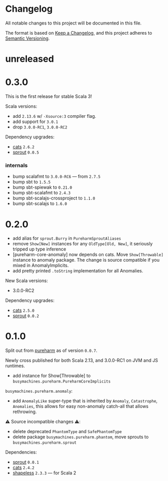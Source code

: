 # Changelog

All notable changes to this project will be documented in this file.

The format is based on [Keep a Changelog](https://keepachangelog.com/en/1.0.0/),
and this project adheres to [Semantic Versioning](https://semver.org/spec/v2.0.0.html).

# unreleased

# 0.3.0

This is the first release for stable Scala 3!

Scala versions:
- add `2.13.6` w/ `-Xsource:3` compiler flag.
- add support for `3.0.1`
- drop `3.0.0-RC1`, `3.0.0-RC2`

Dependency upgrades:
- [cats](https://github.com/typelevel/cats) `2.6.2`
- [sprout](https://github.com/lorandszakacs/sprout) `0.0.5`

### internals
- bump scalafmt to `3.0.0-RC6` — from `2.7.5`
- bump sbt to `1.5.5`
- bump sbt-spiewak to `0.21.0`
- bump sbt-scalafmt to `2.4.3`
- bump sbt-scalajs-crossproject to `1.1.0`
- bump sbt-scalajs to `1.6.0`

# 0.2.0
- add alias for `sprout.Burry` in `PureharmSproutAliases`
- remove `Show[New]` instances for any `OldType[Old, New]`, it seriously tripped up type inference
- [pureharm-core-anomaly] now depends on cats. Move `Show[Throwable]` instance to anomaly package. The change is source compatible if you mixed in AnomalyImplicits.
- add pretty printed `.toString` implementation for all Anomalies.

New Scala versions:
- 3.0.0-RC2

Dependency upgrades:
- [cats](https://github.com/typelevel/cats) `2.5.0`
- [sprout](https://github.com/lorandszakacs/sprout) `0.0.2`

# 0.1.0

Split out from [pureharm](https://github.com/busymachines/pureharm) as of version `0.0.7`.

Newly cross published for both Scala 2.13, and 3.0.0-RC1 on JVM and JS runtimes.

- add instance for Show[Throwable] to `busymachines.pureharm.PureharmCoreImplicits`

`busymachines.pureharm.anomaly`:
- add `AnomalyLike` super-type that is inherited by `Anomaly`, `Catastrophe`, `Anomalies`, this allows
  for easy non-anomaly catch-all that allows rethrowing.

:warning: Source incompatible changes :warning::
- delete deprecated `PhantomType` and `SafePhantomType`
- delete package `busymachines.pureharm.phantom`, move sprouts to `busymachines.pureharm.sprout`

Dependencies:
- [sprout](https://github.com/lorandszakacs/sprout) `0.0.1`
- [cats](https://github.com/typelevel/cats) `2.4.2`
- [shapeless](https://github.com/milessabin/shapeless) `2.3.3` — for Scala 2
